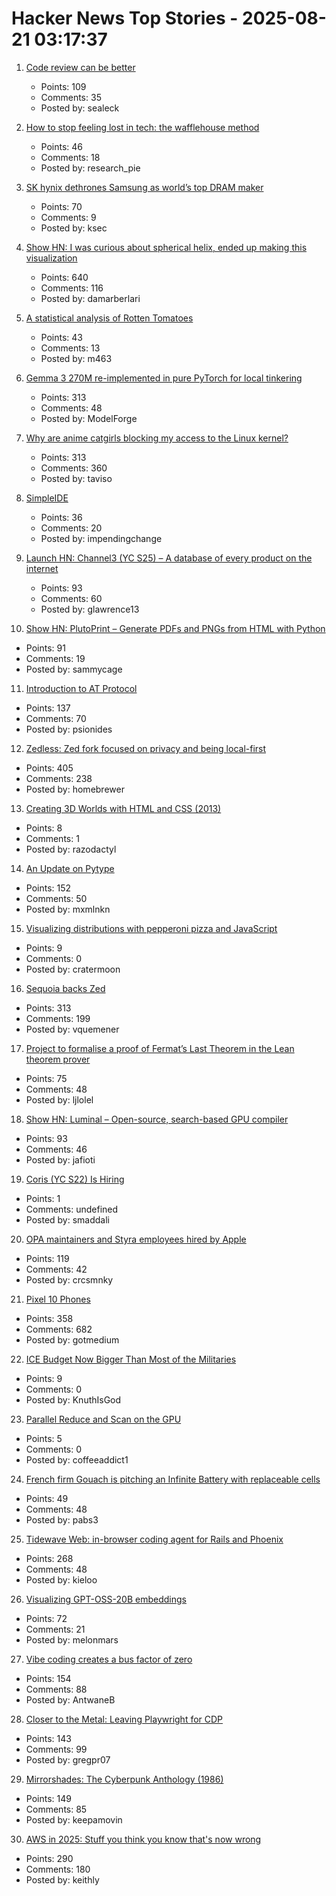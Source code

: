 # Hacker News Top Stories - 2025-08-21 03:17:37

1. [Code review can be better](https://tigerbeetle.com/blog/2025-08-04-code-review-can-be-better/)
   - Points: 109
   - Comments: 35
   - Posted by: sealeck

2. [How to stop feeling lost in tech: the wafflehouse method](https://www.yacinemahdid.com/p/how-to-stop-feeling-lost-in-tech)
   - Points: 46
   - Comments: 18
   - Posted by: research_pie

3. [SK hynix dethrones Samsung as world’s top DRAM maker](https://koreajoongangdaily.joins.com/news/2025-08-15/business/tech/Thanks-Nvidia-SK-hynix-dethrones-Samsung-as-worlds-top-DRAM-maker-for-first-time-in-over-30-years/2376834)
   - Points: 70
   - Comments: 9
   - Posted by: ksec

4. [Show HN: I was curious about spherical helix, ended up making this visualization](https://visualrambling.space/moving-objects-in-3d/)
   - Points: 640
   - Comments: 116
   - Posted by: damarberlari

5. [A statistical analysis of Rotten Tomatoes](https://www.statsignificant.com/p/is-rotten-tomatoes-still-reliable)
   - Points: 43
   - Comments: 13
   - Posted by: m463

6. [Gemma 3 270M re-implemented in pure PyTorch for local tinkering](https://github.com/rasbt/LLMs-from-scratch/tree/main/ch05/12_gemma3)
   - Points: 313
   - Comments: 48
   - Posted by: ModelForge

7. [Why are anime catgirls blocking my access to the Linux kernel?](https://lock.cmpxchg8b.com/anubis.html)
   - Points: 313
   - Comments: 360
   - Posted by: taviso

8. [SimpleIDE](https://github.com/jamesplotts/simpleide)
   - Points: 36
   - Comments: 20
   - Posted by: impendingchange

9. [Launch HN: Channel3 (YC S25) – A database of every product on the internet](undefined)
   - Points: 93
   - Comments: 60
   - Posted by: glawrence13

10. [Show HN: PlutoPrint – Generate PDFs and PNGs from HTML with Python](https://github.com/plutoprint/plutoprint)
   - Points: 91
   - Comments: 19
   - Posted by: sammycage

11. [Introduction to AT Protocol](https://mackuba.eu/2025/08/20/introduction-to-atproto/)
   - Points: 137
   - Comments: 70
   - Posted by: psionides

12. [Zedless: Zed fork focused on privacy and being local-first](https://github.com/zedless-editor/zed)
   - Points: 405
   - Comments: 238
   - Posted by: homebrewer

13. [Creating 3D Worlds with HTML and CSS (2013)](https://keithclark.co.uk/articles/creating-3d-worlds-with-html-and-css/)
   - Points: 8
   - Comments: 1
   - Posted by: razodactyl

14. [An Update on Pytype](https://github.com/google/pytype)
   - Points: 152
   - Comments: 50
   - Posted by: mxmlnkn

15. [Visualizing distributions with pepperoni pizza and JavaScript](https://ntietz.com/blog/visualizing-distributions-with-pepperoni-pizza/)
   - Points: 9
   - Comments: 0
   - Posted by: cratermoon

16. [Sequoia backs Zed](https://zed.dev/blog/sequoia-backs-zed)
   - Points: 313
   - Comments: 199
   - Posted by: vquemener

17. [Project to formalise a proof of Fermat’s Last Theorem in the Lean theorem prover](https://imperialcollegelondon.github.io/FLT/)
   - Points: 75
   - Comments: 48
   - Posted by: ljlolel

18. [Show HN: Luminal – Open-source, search-based GPU compiler](https://github.com/luminal-ai/luminal)
   - Points: 93
   - Comments: 46
   - Posted by: jafioti

19. [Coris (YC S22) Is Hiring](https://www.ycombinator.com/companies/coris/jobs/rqO40yy-ai-engineer)
   - Points: 1
   - Comments: undefined
   - Posted by: smaddali

20. [OPA maintainers and Styra employees hired by Apple](https://blog.openpolicyagent.org/note-from-teemu-tim-and-torin-to-the-open-policy-agent-community-2dbbfe494371)
   - Points: 119
   - Comments: 42
   - Posted by: crcsmnky

21. [Pixel 10 Phones](https://blog.google/products/pixel/google-pixel-10-pro-xl/)
   - Points: 358
   - Comments: 682
   - Posted by: gotmedium

22. [ICE Budget Now Bigger Than Most of the Militaries](https://www.newsweek.com/immigration-ice-bill-trump-2093456)
   - Points: 9
   - Comments: 0
   - Posted by: KnuthIsGod

23. [Parallel Reduce and Scan on the GPU](https://cachemiss.xyz/blog/parallel-reduce-and-scan-on-the-GPU)
   - Points: 5
   - Comments: 0
   - Posted by: coffeeaddict1

24. [French firm Gouach is pitching an Infinite Battery with replaceable cells](https://arstechnica.com/gadgets/2025/05/gouach-wants-you-to-insert-and-pluck-the-cells-from-its-infinite-e-bike-battery/)
   - Points: 49
   - Comments: 48
   - Posted by: pabs3

25. [Tidewave Web: in-browser coding agent for Rails and Phoenix](https://tidewave.ai/blog/tidewave-web-phoenix-rails)
   - Points: 268
   - Comments: 48
   - Posted by: kieloo

26. [Visualizing GPT-OSS-20B embeddings](https://melonmars.github.io/LatentExplorer/embedding_viewer.html)
   - Points: 72
   - Comments: 21
   - Posted by: melonmars

27. [Vibe coding creates a bus factor of zero](https://www.mindflash.org/coding/ai/ai-and-the-bus-factor-of-0-1608)
   - Points: 154
   - Comments: 88
   - Posted by: AntwaneB

28. [Closer to the Metal: Leaving Playwright for CDP](https://browser-use.com/posts/playwright-to-cdp)
   - Points: 143
   - Comments: 99
   - Posted by: gregpr07

29. [Mirrorshades: The Cyberpunk Anthology (1986)](https://www.rudyrucker.com/mirrorshades/HTML/)
   - Points: 149
   - Comments: 85
   - Posted by: keepamovin

30. [AWS in 2025: Stuff you think you know that's now wrong](https://www.lastweekinaws.com/blog/aws-in-2025-the-stuff-you-think-you-know-thats-now-wrong/)
   - Points: 290
   - Comments: 180
   - Posted by: keithly

